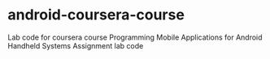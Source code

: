android-coursera-course
=======================
Lab code for coursera course Programming Mobile Applications for Android Handheld Systems
Assignment lab code
